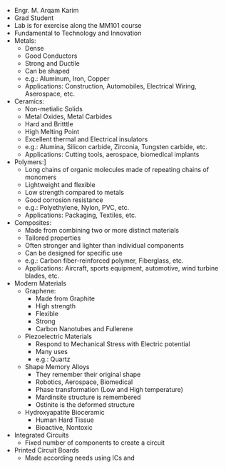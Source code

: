 - Engr. M. Arqam Karim
- Grad Student
- Lab is for exercise along the MM101 course
- Fundamental to Technology and Innovation
- Metals:
	- Dense 
	- Good Conductors
	- Strong and Ductile
	- Can be shaped
	- e.g.: Aluminum, Iron, Copper
	- Applications: Construction, Automobiles, Electrical Wiring, Aserospace, etc.
- Ceramics:
	- Non-metialic Solids
	- Metal Oxides, Metal Carbides
	- Hard and Britttle
	- High Melting Point
	- Excellent thermal and Electrical insulators
	- e.g.: Alumina, Silicon carbide, Zirconia, Tungsten carbide, etc.
	- Applications: Cutting tools, aerospace, biomedical implants
- Polymers:]
	- Long chains of organic molecules made of repeating chains of monomers
	- Lightweight and flexible
	- Low strength compared to metals
	- Good corrosion resistance
	- e.g.: Polyethylene, Nylon, PVC, etc.
	- Applications: Packaging, Textiles, etc.
- Composites:
	- Made from combining two or more distinct materials
	- Tailored properties
	- Often stronger and lighter than individual components
	- Can be designed for specific use
	- e.g.: Carbon fiber-reinforced polymer, Fiberglass, etc.
	- Applications: Aircraft, sports equipment, automotive, wind turbine blades, etc.
- Modern Materials
	- Graphene:
		- Made from Graphite
		- High strength
		- Flexible
		- Strong
		- Carbon Nanotubes and Fullerene
	- Piezoelectric Materials
		- Respond to Mechanical Stress with Electric potential
		- Many uses 
		- e.g.: Quartz
	- Shape Memory Alloys
		- They remember their original shape
		- Robotics, Aerospace, Biomedical
		- Phase transformation (Low and High temperature)
		- Mardinsite structure is remembered
		- Ostinite is the deformed structure
	- Hydroxyapatite Bioceramic
		- Human Hard Tissue
		- Bioactive, Nontoxic
- Integrated Circuits
	- Fixed number of components to create a circuit
- Printed Circuit Boards
	- Made according needs using ICs and  